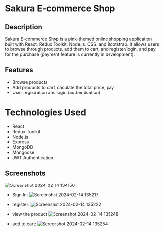 # Sakura E-commerce Shop

## Description
Sakura E-commerce Shop is a pink-themed online shopping application built with React, Redux Toolkit, Node.js, CSS, and Bootstrap.
It allows users to browse through products, add them to cart, and register/login, and pay for the purchase (payment feature is currently in development).

## Features
- Browse products
- Add products to cart, caculate the total price, pay
- User registration and login (authentication)

# Technologies Used
- React
- Redux Toolkit
- Node.js
- Express
- MongoDB
- Mongoose
- JWT Authentication

## Screenshots

![Screenshot 2024-02-14 134156](https://github.com/shira1008/E-Commerce/assets/109962964/32aff3cf-d5b1-47d7-87ce-06bae39ecaa2)


- Sign In:
![Screenshot 2024-02-14 135217](https://github.com/shira1008/E-Commerce/assets/109962964/6b4b190c-d704-4a19-a4d4-a08264dbeeed)

- register:
![Screenshot 2024-02-14 135222](https://github.com/shira1008/E-Commerce/assets/109962964/c6df6936-3162-4c40-82ee-9a555cb01b0a)


- view the product
![Screenshot 2024-02-14 135248](https://github.com/shira1008/E-Commerce/assets/109962964/a02b094d-b9fd-4507-aa92-1571b5c3592f)

- add to cart:
![Screenshot 2024-02-14 135254](https://github.com/shira1008/E-Commerce/assets/109962964/92ae515e-2ffc-4dfd-83b1-1de0d956e048)

